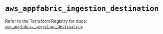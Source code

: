 # `aws_appfabric_ingestion_destination`

Refer to the Terraform Registry for docs: [`aws_appfabric_ingestion_destination`](https://registry.terraform.io/providers/hashicorp/aws/5.94.1/docs/resources/appfabric_ingestion_destination).
